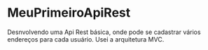# MeuPrimeiroApiRest
Desnvolvendo uma Api Rest básica, onde pode se cadastrar vários endereços para cada usuário. Usei a arquitetura MVC.
